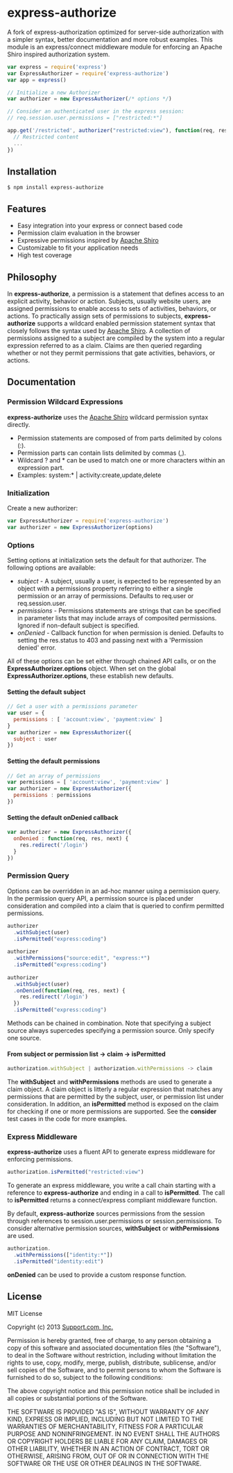 # express-authorize

A fork of express-authorization optimized for server-side authorization with a simpler syntax, better documentation and more robust examples.
This module is an express/connect middleware module for enforcing an Apache Shiro inspired authorization system.

```js
var express = require('express')
var ExpressAuthorizer = require('express-authorize')
var app = express()

// Initialize a new Authorizer
var authorizer = new ExpressAuthorizer(/* options */)

// Consider an authenticated user in the express session:
// req.session.user.permissions = ["restricted:*"]

app.get('/restricted', authorizer("restricted:view"), function(req, res) {
  // Restricted content
  ...
})
```

## Installation

    $ npm install express-authorize

## Features

  * Easy integration into your express or connect based code
  * Permission claim evaluation in the browser
  * Expressive permissions inspired by [Apache Shiro](http://shiro.apache.org/permissions.html)
  * Customizable to fit your application needs
  * High test coverage

## Philosophy

  In __express-authorize__, a permission is a statement that defines access to an explicit activity, behavior or action.
  Subjects, usually website users, are assigned permissions to enable access to sets of activities, behaviors, or actions.
  To practically assign sets of permissions to subjects, __express-authorize__ supports a wildcard enabled permission statement
  syntax that closely follows the syntax used by [Apache Shiro](http://shiro.apache.org/permissions.html).
  A collection of permissions assigned to a subject are compiled by the system into a regular expression referred to as a claim.
  Claims are then queried regarding whether or not they permit permissions that gate activities, behaviors, or actions.

## Documentation

### Permission Wildcard Expressions

  __express-authorize__ uses the [Apache Shiro](http://shiro.apache.org/permissions.html) wildcard permission syntax directly.

   * Permission statements are composed of from parts delimited by colons (:).
   * Permission parts can contain lists delimited by commas (,).
   * Wildcard ? and * can be used to match one or more characters within an expression part.
   * Examples: system:* | activity:create,update,delete
   

### Initialization
  
  Create a new authorizer:
  ```js
  var ExpressAuthorizer = require('express-authorize')
  var authorizer = new ExpressAuthorizer(options)
  ```

### Options
Setting options at initialization sets the default for that authorizer. The following options are available:

- _subject_ - A subject, usually a user, is expected to be represented by an object with a permissions property referring to either a single permission or an array of permissions. Defaults to req.user or req.session.user.
- _permissions_ - Permissions statements are strings that can be specified in parameter lists that may include arrays of composited permissions. Ignored if non-default subject is specified.
- _onDenied_ - Callback function for when permission is denied. Defaults to setting the res.status to 403 and passing next with a 'Permission denied' error.

All of these options can be set either through chained API calls, or on the __ExpressAuthorizer.options__ object. When set on the global __ExpressAuthorizer.options__, these establish new defaults.

#### Setting the default subject

```js
// Get a user with a permissions parameter
var user = {
  permissions : [ 'account:view', 'payment:view' ]
}
var authorizer = new ExpressAuthorizer({
  subject : user
})
```

#### Setting the default permissions
```js
// Get an array of permissions
var permissions = [ 'account:view', 'payment:view' ]
var authorizer = new ExpressAuthorizer({
  permissions : permissions
})
```

#### Setting the default onDenied callback
```js
var authorizer = new ExpressAuthorizer({
  onDenied : function(req, res, next) {
    res.redirect('/login')
  }
})
```

### Permission Query
  Options can be overridden in an ad-hoc manner using a permission query.
  In the permission query API, a permission source is placed under consideration and compiled into a claim that is
  queried to confirm permitted permissions.

```js
authorizer
  .withSubject(user)
  .isPermitted("express:coding")
  
authorizer
  .withPermissions("source:edit", "express:*")
  .isPermitted("express:coding")
  
authorizer
  .withSubject(user)
  .onDenied(function(req, res, next) {
    res.redirect('/login')
  })
  .isPermitted("express:coding")
```

Methods can be chained in combination. Note that specifying a subject source always supercedes specifying a permission source. Only specify one source.

#### From subject or permission list -> claim -> isPermitted
```js
authorization.withSubject | authorization.withPermissions -> claim
```
  The __withSubject__ and __withPermissions__ methods are used to generate a claim object.
  A claim object is litterly a regular expression that matches any permissions that are permitted by the
  subject, user, or permission list under consideration.  In addition, an __isPermitted__ method is exposed on
  the claim for checking if one or more permissions are supported.  See the __consider__ test cases in the code
  for more examples.

### Express Middleware

  __express-authorize__ uses a fluent API to generate express middleware for enforcing permissions.
  ```js
  authorization.isPermitted("restricted:view")
  ```
  To generate an express middleware, you write a call chain starting with a reference to __express-authorize__
  and ending in a call to __isPermitted__.  The call to __isPermitted__ returns a connect/express compliant middleware function.

  By default, __express-authorize__ sources permissions from the session through references to session.user.permissions or session.permissions.
  To consider alternative permission sources, __withSubject__ or __withPermissions__ are used.
  ```js
  authorization.
    .withPermissions(["identity:*"])
    .isPermitted("identity:edit")
  ```

  __onDenied__ can be used to provide a custom response function.

## License

MIT License

Copyright (c) 2013 [Support.com, Inc.](http://www.support.com)

Permission is hereby granted, free of charge, to any person obtaining a copy
of this software and associated documentation files (the "Software"), to deal
in the Software without restriction, including without limitation the rights
to use, copy, modify, merge, publish, distribute, sublicense, and/or sell
copies of the Software, and to permit persons to whom the Software is
furnished to do so, subject to the following conditions:

The above copyright notice and this permission notice shall be included in
all copies or substantial portions of the Software.

THE SOFTWARE IS PROVIDED "AS IS", WITHOUT WARRANTY OF ANY KIND, EXPRESS OR
IMPLIED, INCLUDING BUT NOT LIMITED TO THE WARRANTIES OF MERCHANTABILITY,
FITNESS FOR A PARTICULAR PURPOSE AND NONINFRINGEMENT. IN NO EVENT SHALL THE
AUTHORS OR COPYRIGHT HOLDERS BE LIABLE FOR ANY CLAIM, DAMAGES OR OTHER
LIABILITY, WHETHER IN AN ACTION OF CONTRACT, TORT OR OTHERWISE, ARISING FROM,
OUT OF OR IN CONNECTION WITH THE SOFTWARE OR THE USE OR OTHER DEALINGS IN
THE SOFTWARE.
